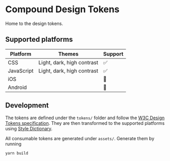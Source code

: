 # Compound Design Tokens

Home to the design tokens.

## Supported platforms

| Platform   | Themes                     | Support |
| ---------- | -------------------------- | ------- |
| CSS        | Light, dark, high contrast | ✅      |
| JavaScript | Light, dark, high contrast | ✅      |
| iOS        |                            | 🚧      |
| Android    |                            | 🚧      |

## Development

The tokens are defined under the `tokens/` folder and follow the [W3C Design Tokens specification](https://design-tokens.github.io/community-group/format/).
They are then transformed to the supported platforms using [Style Dictionary](https://amzn.github.io/style-dictionary/).

All consumable tokens are generated under `assets/`. Generate them by running

```
yarn build
```
